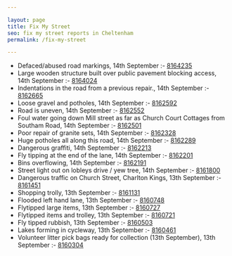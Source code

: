 ```yaml
---

layout: page
title: Fix My Street
seo: fix my street reports in Cheltenham
permalink: /fix-my-street

---
```


<!-- fix_marker starts -->

- Defaced/abused road markings, 14th September :- [8164235](https://www.fixmystreet.com/report/8164235)
- Large wooden structure built over public pavement blocking access, 14th September :- [8164024](https://www.fixmystreet.com/report/8164024)
- Indentations in the road from a previous repair., 14th September :- [8162665](https://www.fixmystreet.com/report/8162665)
- Loose gravel and potholes, 14th September :- [8162592](https://www.fixmystreet.com/report/8162592)
- Road is uneven, 14th September :- [8162552](https://www.fixmystreet.com/report/8162552)
- Foul water going down Mill street as far as Church Court Cottages from Southam Road, 14th September :- [8162501](https://www.fixmystreet.com/report/8162501)
- Poor repair of granite sets, 14th September :- [8162328](https://www.fixmystreet.com/report/8162328)
- Huge potholes all along this road, 14th September :- [8162289](https://www.fixmystreet.com/report/8162289)
- Dangerous graffiti, 14th September :- [8162213](https://www.fixmystreet.com/report/8162213)
- Fly tipping at the end of the lane, 14th September :- [8162201](https://www.fixmystreet.com/report/8162201)
- Bins overflowing, 14th September :- [8162191](https://www.fixmystreet.com/report/8162191)
- Street light out on lobleys drive / yew tree, 14th September :- [8161800](https://www.fixmystreet.com/report/8161800)
- Dangerous traffic on Church Street, Charlton Kings, 13th September :- [8161451](https://www.fixmystreet.com/report/8161451)
- Shopping trolly, 13th September :- [8161131](https://www.fixmystreet.com/report/8161131)
- Flooded left hand lane, 13th September :- [8160748](https://www.fixmystreet.com/report/8160748)
- Flytipped large items, 13th September :- [8160727](https://www.fixmystreet.com/report/8160727)
- Flytipped items and trolley, 13th September :- [8160721](https://www.fixmystreet.com/report/8160721)
- Fly tipped rubbish, 13th September :- [8160503](https://www.fixmystreet.com/report/8160503)
- Lakes forming in cycleway, 13th September :- [8160461](https://www.fixmystreet.com/report/8160461)
- Volunteer litter pick bags ready for collection (13th September), 13th September :- [8160304](https://www.fixmystreet.com/report/8160304)

<!-- fix_marker ends -->